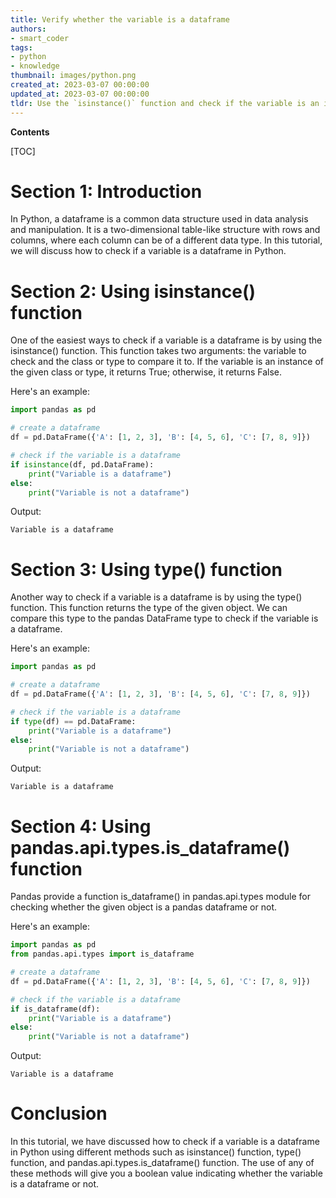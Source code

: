```yaml
---
title: Verify whether the variable is a dataframe
authors:
- smart_coder
tags:
- python
- knowledge
thumbnail: images/python.png
created_at: 2023-03-07 00:00:00
updated_at: 2023-03-07 00:00:00
tldr: Use the `isinstance()` function and check if the variable is an instance of the `pandas.DataFrame` class.
---
```


**Contents**

[TOC]

# Section 1: Introduction
In Python, a dataframe is a common data structure used in data analysis and manipulation. It is a two-dimensional table-like structure with rows and columns, where each column can be of a different data type. In this tutorial, we will discuss how to check if a variable is a dataframe in Python.

# Section 2: Using isinstance() function
One of the easiest ways to check if a variable is a dataframe is by using the isinstance() function. This function takes two arguments: the variable to check and the class or type to compare it to. If the variable is an instance of the given class or type, it returns True; otherwise, it returns False.

Here's an example:

```python
import pandas as pd

# create a dataframe
df = pd.DataFrame({'A': [1, 2, 3], 'B': [4, 5, 6], 'C': [7, 8, 9]})

# check if the variable is a dataframe
if isinstance(df, pd.DataFrame):
    print("Variable is a dataframe")
else:
    print("Variable is not a dataframe")
```

Output:
```
Variable is a dataframe
```

# Section 3: Using type() function
Another way to check if a variable is a dataframe is by using the type() function. This function returns the type of the given object. We can compare this type to the pandas DataFrame type to check if the variable is a dataframe.

Here's an example:

```python
import pandas as pd

# create a dataframe
df = pd.DataFrame({'A': [1, 2, 3], 'B': [4, 5, 6], 'C': [7, 8, 9]})

# check if the variable is a dataframe
if type(df) == pd.DataFrame:
    print("Variable is a dataframe")
else:
    print("Variable is not a dataframe")
```

Output:
```
Variable is a dataframe
```

# Section 4: Using pandas.api.types.is_dataframe() function
Pandas provide a function is_dataframe() in pandas.api.types module for checking whether the given object is a pandas dataframe or not.

Here's an example:

```python
import pandas as pd
from pandas.api.types import is_dataframe

# create a dataframe
df = pd.DataFrame({'A': [1, 2, 3], 'B': [4, 5, 6], 'C': [7, 8, 9]})

# check if the variable is a dataframe
if is_dataframe(df):
    print("Variable is a dataframe")
else:
    print("Variable is not a dataframe")
```

Output:
```
Variable is a dataframe
```

# Conclusion
In this tutorial, we have discussed how to check if a variable is a dataframe in Python using different methods such as isinstance() function, type() function, and pandas.api.types.is_dataframe() function. The use of any of these methods will give you a boolean value indicating whether the variable is a dataframe or not.
